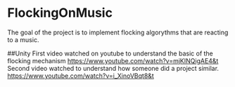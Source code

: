 # FlockingOnMusic
The goal of the project is to implement flocking algorythms that are reacting to a music.

##Unity
First video watched on youtube to understand the basic of the flocking mechanism
https://www.youtube.com/watch?v=mjKINQigAE4&t
Second video watched to understand how someone did a project similar.
https://www.youtube.com/watch?v=i_XinoVBqt8&t

